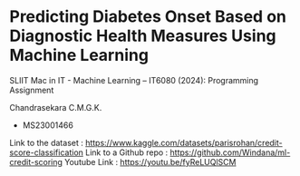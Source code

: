 # Predicting Diabetes Onset Based on Diagnostic Health Measures Using Machine Learning
SLIIT Mac in IT - Machine Learning – IT6080 (2024): Programming Assignment

Chandrasekara C.M.G.K.
- MS23001466


Link to the dataset : https://www.kaggle.com/datasets/parisrohan/credit-score-classification
Link to a  Github repo : https://github.com/Windana/ml-credit-scoring
Youtube Link : https://youtu.be/fyReLUQlSCM
